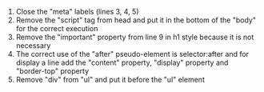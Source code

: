 1. Close the "meta" labels (lines 3, 4, 5)
2. Remove the "script" tag from head and put it in the bottom of the "body" for the correct execution
3. Remove the "important" property from line 9 in h1 style because it is not necessary
4. The correct use of the "after" pseudo-element is selector:after and for display a line add the "content" property, "display" property and "border-top" property
5. Remove "div" from "ul" and put it before the "ul" element
